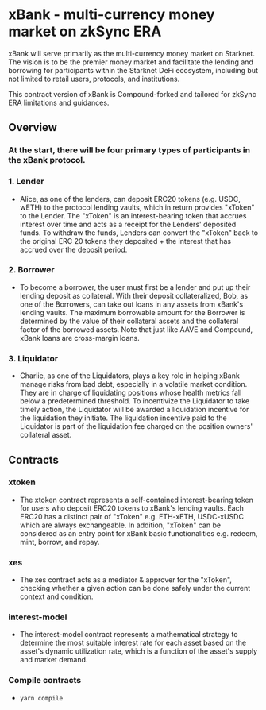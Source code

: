 # xBank - multi-currency money market on zkSync ERA

xBank will serve primarily as the multi-currency money market on Starknet. The vision is to be the premier money market and facilitate the lending and borrowing for participants within the Starknet DeFi ecosystem, including but not limited to retail users, protocols, and institutions.

This contract version of xBank is Compound-forked and tailored for zkSync ERA limitations and guidances.

## Overview

### At the start, there will be four primary types of participants in the xBank protocol.

### 1. Lender

- Alice, as one of the lenders, can deposit ERC20 tokens (e.g. USDC, wETH) to the protocol lending vaults, which in return provides "xToken" to the Lender. The "xToken" is an interest-bearing token that accrues interest over time and acts as a receipt for the Lenders' deposited funds. To withdraw the funds, Lenders can convert the "xToken" back to the original ERC 20 tokens they deposited + the interest that has accrued over the deposit period.

### 2. Borrower

- To become a borrower, the user must first be a lender and put up their lending deposit as collateral. With their deposit collateralized, Bob, as one of the Borrowers, can take out loans in any assets from xBank's lending vaults. The maximum borrowable amount for the Borrower is determined by the value of their collateral assets and the collateral factor of the borrowed assets. Note that just like AAVE and Compound, xBank loans are cross-margin loans.

### 3. Liquidator

- Charlie, as one of the Liquidators, plays a key role in helping xBank manage risks from bad debt, especially in a volatile market condition. They are in charge of liquidating positions whose health metrics fall below a predetermined threshold. To incentivize the Liquidator to take timely action, the Liquidator will be awarded a liquidation incentive for the liquidation they initiate. The liquidation incentive paid to the Liquidator is part of the liquidation fee charged on the position owners' collateral asset.

## Contracts

### xtoken

- The xtoken contract represents a self-contained interest-bearing token for users who deposit ERC20 tokens to xBank's lending vaults. Each ERC20 has a distinct pair of "xToken" e.g. ETH-xETH, USDC-xUSDC which are always exchangeable. In addition, "xToken" can be considered as an entry point for xBank basic functionalities e.g. redeem, mint, borrow, and repay.

### xes

- The xes contract acts as a mediator & approver for the "xToken", checking whether a given action can be done safely under the current context and condition.

### interest-model

- The interest-model contract represents a mathematical strategy to determine the most suitable interest rate for each asset based on the asset's dynamic utilization rate, which is a function of the asset's supply and market demand.

### Compile contracts

- `yarn compile`
